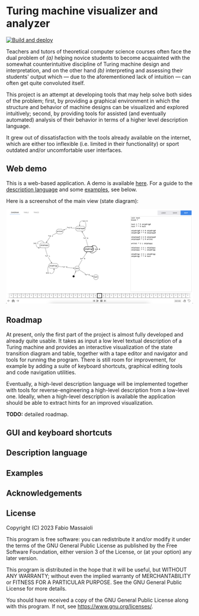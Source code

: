 # Turing machine visualizer and analyzer

[![Build and deploy](https://github.com/fbbdev/turing/actions/workflows/webpack.yml/badge.svg)](https://github.com/fbbdev/turing/actions/workflows/webpack.yml)

Teachers and tutors of theoretical computer science courses often face the dual
problem of *(a)* helping novice students to become acquainted with the somewhat
counterintuitive discipline of Turing machine design and interpretation, and on
the other hand *(b)* interpreting and assessing their students' output which
— due to the aforementioned lack of intuition — can often get quite convoluted
itself.

This project is an attempt at developing tools that may help solve both sides
of the problem; first, by providing a graphical environment in which the
structure and behavior of machine designs can be visualized and explored
intuitively; second, by providing tools for assisted (and eventually automated)
analysis of their behavior in terms of a higher level description language.

It grew out of dissatisfaction with the tools already available on the internet,
which are either too inflexible (i.e. limited in their functionality) or sport
outdated and/or uncomfortable user interfaces.

## Web demo

This is a web-based application. A demo is available
[here](https://fbbdev.it/turing/).
For a guide to the [description language](#description-language) and some
[examples](#examples), see below.

Here is a screenshot of the main view (state diagram):

![A screenshot of the diagram view](screenshot.png)

## Roadmap

At present, only the first part of the project is almost fully developed and
already quite usable. It takes as input a low level textual description of a
Turing machine and provides an interactive visualization of the state
transition diagram and table, together with a tape editor and navigator and
tools for running the program. There is still room for improvement, for example
by adding a suite of keyboard shortcuts, graphical editing tools and code
navigation utilities.

Eventually, a high-level description language will be implemented together with
tools for reverse-engineering a high-level description from a low-level one.
Ideally, when a high-level description is available the application should be
able to extract hints for an improved visualization.

**TODO:** detailed roadmap.

## GUI and keyboard shortcuts

## Description language

## Examples

## Acknowledgements

## License

Copyright (C) 2023 Fabio Massaioli

This program is free software: you can redistribute it and/or modify
it under the terms of the GNU General Public License as published by
the Free Software Foundation, either version 3 of the License, or
(at your option) any later version.

This program is distributed in the hope that it will be useful,
but WITHOUT ANY WARRANTY; without even the implied warranty of
MERCHANTABILITY or FITNESS FOR A PARTICULAR PURPOSE.  See the
GNU General Public License for more details.

You should have received a copy of the GNU General Public License
along with this program.  If not, see <https://www.gnu.org/licenses/>.
